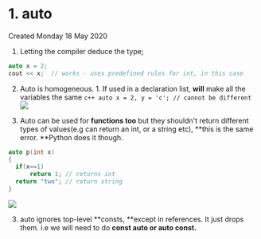 # 1. auto
Created Monday 18 May 2020

1. Letting the compiler deduce the type;

```c++
auto x = 2;
cout << x;	// works - uses predefined rules for int, in this case
```

2. Auto is homogeneous. 1. If used in a declaration list, **will** make all the variables the same
   `c++
auto x = 2, y = 'c'; // cannot be different
`
   ![](/assets/1._auto-image-1.png)

3. Auto can be used for **functions too** but they shouldn't return different types of values(e.g can return an int, or a string etc), **this is the same error. **Python does it though.

```c++
auto p(int x)
{
  if(x==1)
      return 1; // returns int
  return "two";	// return string
}
```

![](/assets/1._auto-image-2.png)

3. auto ignores top-level **consts, **except in references. It just drops them. i.e we will need to do **const auto or auto const.**
